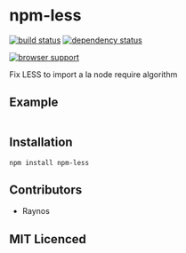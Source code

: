 # npm-less

[![build status][1]][2] [![dependency status][3]][4]

[![browser support][5]][6]

Fix LESS to import a la node require algorithm

## Example

```js

```

## Installation

`npm install npm-less`

## Contributors

 - Raynos

## MIT Licenced

  [1]: https://secure.travis-ci.org/Colingo/npm-less.png
  [2]: https://travis-ci.org/Colingo/npm-less
  [3]: https://david-dm.org/Colingo/npm-less.png
  [4]: https://david-dm.org/Colingo/npm-less
  [5]: https://ci.testling.com/Colingo/npm-less.png
  [6]: https://ci.testling.com/Colingo/npm-less
